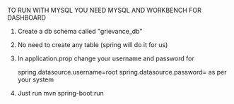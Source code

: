 TO RUN WITH MYSQL YOU NEED MYSQL AND WORKBENCH FOR DASHBOARD

1. Create a db schema called "grievance_db"
   
2. No need to create any table (spring will do it for us)
   
3. In application.prop change your username and password for 

   spring.datasource.username=root
   spring.datasource.password=
   as per your system 

4. Just run  mvn spring-boot:run
